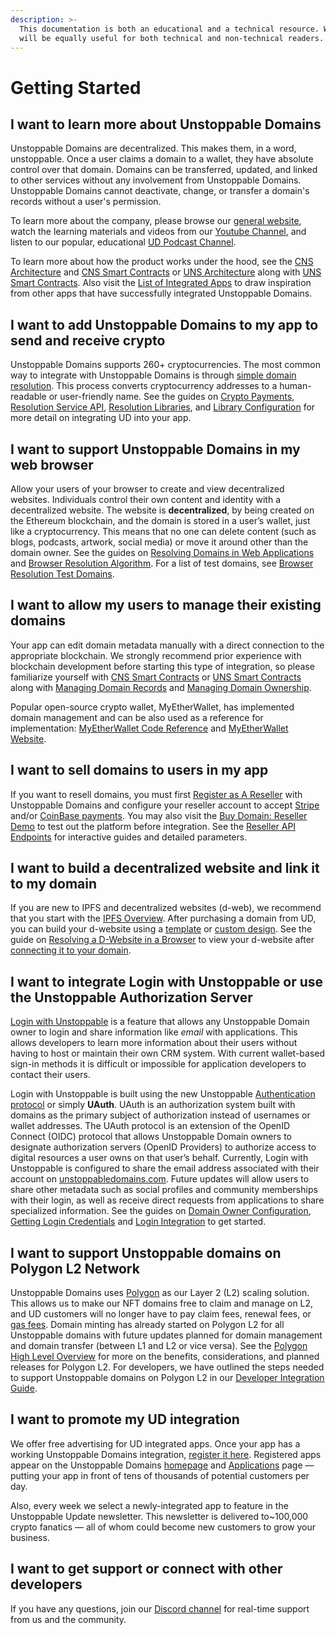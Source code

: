 ```yaml
---
description: >-
  This documentation is both an educational and a technical resource. We hope it
  will be equally useful for both technical and non-technical readers.
---
```


# Getting Started

## I want to learn more about Unstoppable Domains

Unstoppable Domains are decentralized. This makes them, in a word, unstoppable. Once a user claims a domain to a wallet, they have absolute control over that domain. Domains can be transferred, updated, and linked to other services without any involvement from Unstoppable Domains. Unstoppable Domains cannot deactivate, change, or transfer a domain's records without a user's permission.

To learn more about the company, please browse our [general website](https://unstoppabledomains.com), watch the learning materials and videos from our [Youtube Channel](https://www.youtube.com/c/UnstoppableDomains/videos), and listen to our popular, educational [UD Podcast Channel](https://open.spotify.com/show/2ZlyOpkkprGKS5KODk1PSS).

To learn more about how the product works under the hood, see the [CNS Architecture](domain-registry-essentials/uns-vs-cns-comparison/architecture-overview.md) and [CNS Smart Contracts](domain-registry-essentials/cns-smart-contracts.md) or [UNS Architecture](domain-registry-essentials/uns-vs-cns-comparison/uns-architecture-overview.md) along with [UNS Smart Contracts](domain-registry-essentials/uns-smart-contracts.md). Also visit the [List of Integrated Apps](https://unstoppabledomains.com/apps) to draw inspiration from other apps that have successfully integrated Unstoppable Domains.

## I want to add Unstoppable Domains to my app to send and receive crypto

Unstoppable Domains supports 260+ cryptocurrencies. The most common way to integrate with Unstoppable Domains is through [simple domain resolution](domain-registry-essentials/resolving-domain-records.md). This process converts cryptocurrency addresses to a human-readable or user-friendly name. See the guides on [Crypto Payments](send-and-receive-crypto-payments/crypto-payments.md), [Resolution Service API](send-and-receive-crypto-payments/crypto-payments.md#domain-resolution-using-resolution-service), [Resolution Libraries](send-and-receive-crypto-payments/resolution-libraries/), and [Library Configuration](send-and-receive-crypto-payments/resolution-libraries/library-configuration.md) for more detail on integrating UD into your app.

## I want to support Unstoppable Domains in my web browser

Allow your users of your browser to create and view decentralized websites. Individuals control their own content and identity with a decentralized website. The website is **decentralized**, by being created on the Ethereum blockchain, and the domain is stored in a user’s wallet, just like a cryptocurrency. This means that no one can delete content (such as blogs, podcasts, artwork, social media) or move it around other than the domain owner. See the guides on [Resolving Domains in Web Applications](support-unstoppable-domains-in-a-web-browser/resolving-domains-in-web-applications.md) and [Browser Resolution Algorithm](support-unstoppable-domains-in-a-web-browser/browser-resolution-algorithm.md). For a list of test domains, see [Browser Resolution Test Domains](support-unstoppable-domains-in-a-web-browser/test-domains.md).

## I want to allow my users to manage their existing domains

Your app can edit domain metadata manually with a direct connection to the appropriate blockchain. We strongly recommend prior experience with blockchain development before starting this type of integration, so please familiarize yourself with [CNS Smart Contracts](domain-registry-essentials/cns-smart-contracts.md) or [UNS Smart Contracts](domain-registry-essentials/uns-smart-contracts.md) along with [Managing Domain Records](allow-my-users-to-manage-existing-domains/managing-domain-records.md) and [Managing Domain Ownership](allow-my-users-to-manage-existing-domains/managing-domain-ownership/).

Popular open-source crypto wallet, MyEtherWallet, has implemented domain management and can be also used as a reference for implementation: [MyEtherWallet Code Reference](https://github.com/MyEtherWallet/MyEtherWallet/tree/master/src/dapps/Unstoppable) and [MyEtherWallet Website](https://www.myetherwallet.com).

## I want to sell domains to users in my app

If you want to resell domains, you must first [Register as A Reseller](sell-domains-to-users-in-my-app/register-as-reseller.md) with Unstoppable Domains and configure your reseller account to accept [Stripe](sell-domains-to-users-in-my-app/reseller-integration-guides/stripe-payments-guide.md) and/or [CoinBase payments](sell-domains-to-users-in-my-app/reseller-integration-guides/coinbase-payments-guide.md). You may also visit the [Buy Domain: Reseller Demo](https://unstoppabledomains.github.io/reseller-demo/#/reseller-demo) to test out the platform before integration. See the [Reseller API Endpoints](sell-domains-to-users-in-my-app/reseller-api-endpoints.md) for interactive guides and detailed parameters.

## I want to build a decentralized website and link it to my domain

If you are new to IPFS and decentralized websites (d-web), we recommend that you start with the [IPFS Overview](build-a-decentralized-website/overview-of-ipfs-and-d-web.md). After purchasing a domain from UD, you can build your d-website using a [template](build-a-decentralized-website/connecting-your-d-website-to-your-domain/using-a-template-for-your-d-website.md) or [custom design](build-a-decentralized-website/connecting-your-d-website-to-your-domain/building-a-custom-d-website.md). See the guide on [Resolving a D-Website in a Browser](build-a-decentralized-website/resolving-a-d-website-in-a-browser.md) to view your d-website after [connecting it to your domain](build-a-decentralized-website/connecting-your-d-website-to-your-domain/).

## I want to integrate Login with Unstoppable or use the Unstoppable Authorization Server

[Login with Unstoppable](login-with-unstoppable/high-level-overview.md) is a feature that allows any Unstoppable Domain owner to login and share information like _email_ with applications. This allows developers to learn more information about their users without having to host or maintain their own CRM system. With current wallet-based sign-in methods it is difficult or impossible for application developers to contact their users.

Login with Unstoppable is built using the new Unstoppable [Authentication protocol](login-with-unstoppable/authorization-server/authentication-protocol.md) or simply **UAuth**. UAuth is an authorization system built with domains as the primary subject of authorization instead of usernames or wallet addresses. The UAuth protocol is an extension of the OpenID Connect (OIDC) protocol that allows Unstoppable Domain owners to designate authorization servers (OpenID Providers) to authorize access to digital resources a user owns on that user’s behalf. Currently, Login with Unstoppable is configured to share the email address associated with their account on [unstoppabledomains.com](http://unstoppabledomains.com). Future updates will allow users to share other metadata such as social profiles and community memberships with their login, as well as receive direct requests from applications to share specialized information. See the guides on [Domain Owner Configuration](broken-reference), [Getting Login Credentials](login-with-unstoppable/getting-login-credentials.md) and [Login Integration](login-with-unstoppable/login-integration-guides/) to get started.

## I want to support Unstoppable domains on Polygon L2 Network

Unstoppable Domains uses [Polygon](https://polygon.technology) as our Layer 2 (L2) scaling solution. This allows us to make our NFT domains free to claim and manage on L2, and UD customers will no longer have to pay claim fees, renewal fees, or [gas fees](https://youtu.be/h3rP3Ptvka4). Domain minting has already started on Polygon L2 for all Unstoppable domains with future updates planned for domain management and domain transfer (between L1 and L2 or vice versa). See the [Polygon High Level Overview](polygon-l2-network/polygon-high-level-overview.md) for more on the benefits, considerations, and planned releases for Polygon L2. For developers, we have outlined the steps needed to support Unstoppable domains on Polygon L2 in our [Developer Integration Guide](polygon-l2-network/polygon-developer-integration.md).

## I want to promote my UD integration

We offer free advertising for UD integrated apps. Once your app has a working Unstoppable Domains integration, [register it here](https://unstoppabledomains.com/app-submission). Registered apps appear on the Unstoppable Domains [homepage](https://unstoppabledomains.com) and [Applications](https://unstoppabledomains.com/apps) page — putting your app in front of tens of thousands of potential customers per day.

Also, every week we select a newly-integrated app to feature in the Unstoppable Update newsletter. This newsletter is delivered to\~100,000 crypto fanatics — all of whom could become new customers to grow your business.

## I want to get support or connect with other developers

If you have any questions, join our [Discord channel](https://discord.gg/b6ZVxSZ9Hn) for real-time support from us and the community.
